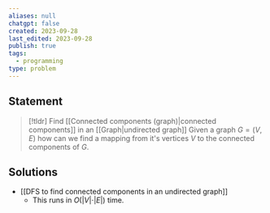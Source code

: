 ```yaml
---
aliases: null
chatgpt: false
created: 2023-09-28
last_edited: 2023-09-28
publish: true
tags:
  - programming
type: problem
---
```

## Statement

> [!tldr] Find [[Connected components (graph)|connected components]] in an [[Graph|undirected graph]]
> Given a graph $G = (V,E)$ how can we find a mapping from it's vertices $V$ to the connected components of $G$.

## Solutions

- [[DFS to find connected components in an undirected graph]]
	- This runs in $O(\vert V \vert \cdot \vert E \vert)$ time.
